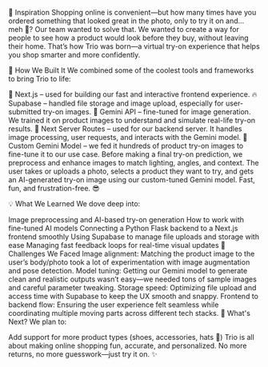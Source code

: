 🧠 Inspiration
Shopping online is convenient—but how many times have you ordered something that looked great in the photo, only to try it on and… meh 😬? Our team wanted to solve that. We wanted to create a way for people to see how a product would look before they buy, without leaving their home. That’s how Trio was born—a virtual try-on experience that helps you shop smarter and more confidently.

🔧 How We Built It
We combined some of the coolest tools and frameworks to bring Trio to life:

🧪 Next.js – used for building our fast and interactive frontend experience.
🔥 Supabase – handled file storage and image upload, especially for user-submitted try-on images.
🤖 Gemini API – fine-tuned for image generation. We trained it on product images to understand and simulate real-life try-on results.
🐍 Next Server Routes – used for our backend server. It handles image processing, user requests, and interacts with the Gemini model.
🧠 Custom Gemini Model – we fed it hundreds of product try-on images to fine-tune it to our use case. Before making a final try-on prediction, we preprocess and enhance images to match lighting, angles, and context.
The user takes or uploads a photo, selects a product they want to try, and gets an AI-generated try-on image using our custom-tuned Gemini model. Fast, fun, and frustration-free. 😎

💡 What We Learned
We dove deep into:

Image preprocessing and AI-based try-on generation
How to work with fine-tuned AI models
Connecting a Python Flask backend to a Next.js frontend smoothly
Using Supabase to manage file uploads and storage with ease
Managing fast feedback loops for real-time visual updates
🚧 Challenges We Faced
Image alignment: Matching the product image to the user’s body/photo took a lot of experimentation with image augmentation and pose detection.
Model tuning: Getting our Gemini model to generate clean and realistic outputs wasn’t easy—we needed tons of sample images and careful parameter tweaking.
Storage speed: Optimizing file upload and access time with Supabase to keep the UX smooth and snappy.
Frontend to backend flow: Ensuring the user experience felt seamless while coordinating multiple moving parts across different tech stacks.
🚀 What's Next?
We plan to:

Add support for more product types (shoes, accessories, hats 🎩)
Trio is all about making online shopping fun, accurate, and personalized. No more returns, no more guesswork—just try it on. ✨
